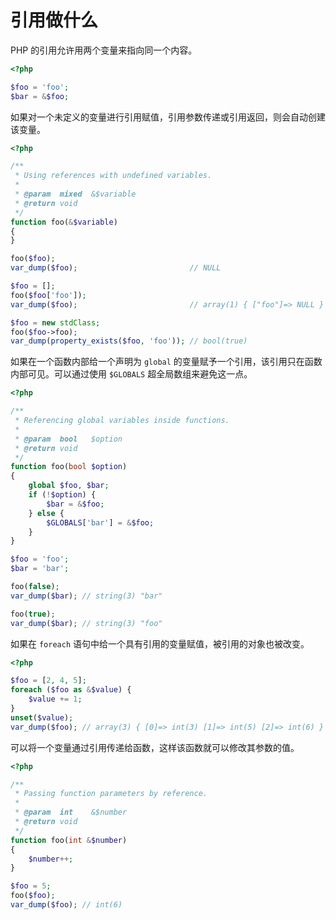 # 引用做什么

PHP 的引用允许用两个变量来指向同一个内容。

```php
<?php

$foo = 'foo';
$bar = &$foo;

```

如果对一个未定义的变量进行引用赋值，引用参数传递或引用返回，则会自动创建该变量。

```php
<?php

/**
 * Using references with undefined variables.
 *
 * @param  mixed  &$variable
 * @return void
 */
function foo(&$variable)
{
}

foo($foo);
var_dump($foo);                         // NULL

$foo = [];
foo($foo['foo']);
var_dump($foo);                         // array(1) { ["foo"]=> NULL }

$foo = new stdClass;
foo($foo->foo);
var_dump(property_exists($foo, 'foo')); // bool(true)

```

如果在一个函数内部给一个声明为 `global` 的变量赋予一个引用，该引用只在函数内部可见。可以通过使用 `$GLOBALS` 超全局数组来避免这一点。

```php
<?php

/**
 * Referencing global variables inside functions.
 *
 * @param  bool   $option
 * @return void
 */
function foo(bool $option)
{
    global $foo, $bar;
    if (!$option) {
        $bar = &$foo;
    } else {
        $GLOBALS['bar'] = &$foo;
    }
}

$foo = 'foo';
$bar = 'bar';

foo(false);
var_dump($bar); // string(3) "bar"

foo(true);
var_dump($bar); // string(3) "foo"

```

如果在 `foreach` 语句中给一个具有引用的变量赋值，被引用的对象也被改变。

```php
<?php

$foo = [2, 4, 5];
foreach ($foo as &$value) {
    $value += 1;
}
unset($value);
var_dump($foo); // array(3) { [0]=> int(3) [1]=> int(5) [2]=> int(6) }

```

可以将一个变量通过引用传递给函数，这样该函数就可以修改其参数的值。

```php
<?php

/**
 * Passing function parameters by reference.
 *
 * @param  int    &$number
 * @return void
 */
function foo(int &$number)
{
    $number++;
}

$foo = 5;
foo($foo);
var_dump($foo); // int(6)

```

